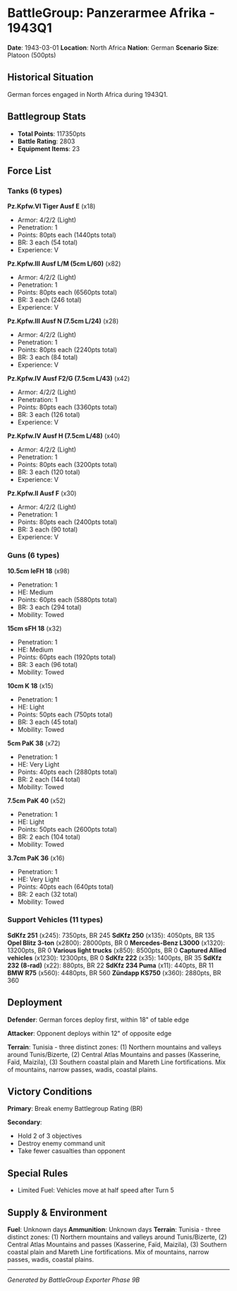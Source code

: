 # BattleGroup: Panzerarmee Afrika - 1943Q1

**Date**: 1943-03-01
**Location**: North Africa
**Nation**: German
**Scenario Size**: Platoon (500pts)

## Historical Situation

German forces engaged in North Africa during 1943Q1.

## Battlegroup Stats

- **Total Points**: 117350pts
- **Battle Rating**: 2803
- **Equipment Items**: 23

## Force List

### Tanks (6 types)

**Pz.Kpfw.VI Tiger Ausf E** (x18)
- Armor: 4/2/2 (Light)
- Penetration: 1
- Points: 80pts each (1440pts total)
- BR: 3 each (54 total)
- Experience: V

**Pz.Kpfw.III Ausf L/M (5cm L/60)** (x82)
- Armor: 4/2/2 (Light)
- Penetration: 1
- Points: 80pts each (6560pts total)
- BR: 3 each (246 total)
- Experience: V

**Pz.Kpfw.III Ausf N (7.5cm L/24)** (x28)
- Armor: 4/2/2 (Light)
- Penetration: 1
- Points: 80pts each (2240pts total)
- BR: 3 each (84 total)
- Experience: V

**Pz.Kpfw.IV Ausf F2/G (7.5cm L/43)** (x42)
- Armor: 4/2/2 (Light)
- Penetration: 1
- Points: 80pts each (3360pts total)
- BR: 3 each (126 total)
- Experience: V

**Pz.Kpfw.IV Ausf H (7.5cm L/48)** (x40)
- Armor: 4/2/2 (Light)
- Penetration: 1
- Points: 80pts each (3200pts total)
- BR: 3 each (120 total)
- Experience: V

**Pz.Kpfw.II Ausf F** (x30)
- Armor: 4/2/2 (Light)
- Penetration: 1
- Points: 80pts each (2400pts total)
- BR: 3 each (90 total)
- Experience: V

### Guns (6 types)

**10.5cm leFH 18** (x98)
- Penetration: 1
- HE: Medium
- Points: 60pts each (5880pts total)
- BR: 3 each (294 total)
- Mobility: Towed

**15cm sFH 18** (x32)
- Penetration: 1
- HE: Medium
- Points: 60pts each (1920pts total)
- BR: 3 each (96 total)
- Mobility: Towed

**10cm K 18** (x15)
- Penetration: 1
- HE: Light
- Points: 50pts each (750pts total)
- BR: 3 each (45 total)
- Mobility: Towed

**5cm PaK 38** (x72)
- Penetration: 1
- HE: Very Light
- Points: 40pts each (2880pts total)
- BR: 2 each (144 total)
- Mobility: Towed

**7.5cm PaK 40** (x52)
- Penetration: 1
- HE: Light
- Points: 50pts each (2600pts total)
- BR: 2 each (104 total)
- Mobility: Towed

**3.7cm PaK 36** (x16)
- Penetration: 1
- HE: Very Light
- Points: 40pts each (640pts total)
- BR: 2 each (32 total)
- Mobility: Towed

### Support Vehicles (11 types)

**SdKfz 251** (x245): 7350pts, BR 245
**SdKfz 250** (x135): 4050pts, BR 135
**Opel Blitz 3-ton** (x2800): 28000pts, BR 0
**Mercedes-Benz L3000** (x1320): 13200pts, BR 0
**Various light trucks** (x850): 8500pts, BR 0
**Captured Allied vehicles** (x1230): 12300pts, BR 0
**SdKfz 222** (x35): 1400pts, BR 35
**SdKfz 232 (8-rad)** (x22): 880pts, BR 22
**SdKfz 234 Puma** (x11): 440pts, BR 11
**BMW R75** (x560): 4480pts, BR 560
**Zündapp KS750** (x360): 2880pts, BR 360

## Deployment

**Defender**: German forces deploy first, within 18" of table edge

**Attacker**: Opponent deploys within 12" of opposite edge

**Terrain**: Tunisia - three distinct zones: (1) Northern mountains and valleys around Tunis/Bizerte, (2) Central Atlas Mountains and passes (Kasserine, Faïd, Maizila), (3) Southern coastal plain and Mareth Line fortifications. Mix of mountains, narrow passes, wadis, coastal plains.

## Victory Conditions

**Primary**: Break enemy Battlegroup Rating (BR)

**Secondary**:
- Hold 2 of 3 objectives
- Destroy enemy command unit
- Take fewer casualties than opponent

## Special Rules

- Limited Fuel: Vehicles move at half speed after Turn 5

## Supply & Environment

**Fuel**: Unknown days
**Ammunition**: Unknown days
**Terrain**: Tunisia - three distinct zones: (1) Northern mountains and valleys around Tunis/Bizerte, (2) Central Atlas Mountains and passes (Kasserine, Faïd, Maizila), (3) Southern coastal plain and Mareth Line fortifications. Mix of mountains, narrow passes, wadis, coastal plains.

---

*Generated by BattleGroup Exporter Phase 9B*
